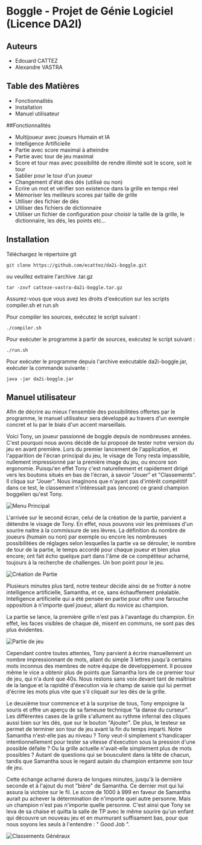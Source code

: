 # Boggle - Projet de Génie Logiciel (Licence DA2I)

## Auteurs

- Edouard CATTEZ
- Alexandre VASTRA

## Table des Matières

- Fonctionnalités
- Installation
- Manuel utilisateur


##Fonctionnalités

- Multijoueur avec joueurs Humain et IA
- Intelligence Artificielle
- Partie avec score maximal à atteindre
- Partie avec tour de jeu maximal
- Score et tour max avec possibilité de rendre illimité soit le score, soit le tour
- Sablier pour le tour d'un joueur
- Changement d'état des dés (utilisé ou non)
- Ecrire un mot et vérifier son existence dans la grille en temps réel
- Mémoriser les meilleurs scores par taille de grille
- Utiliser des fichier de dés
- Utiliser des fichiers de dictionnaire
- Utiliser un fichier de configuration pour choisir la taille de la grille, le dictionnaire, les dés, les points etc...

## Installation

Téléchargez le répertoire git

```
git clone https://github.com/ecattez/da2i-boggle.git
```

ou veuillez extraire l'archive .tar.gz

```
tar -zxvf catteze-vastra-da2i-boggle.tar.gz
```

Assurez-vous que vous avez les droits d'exécution sur les scripts compiler.sh et run.sh

Pour compiler les sources, exécutez le script suivant :

```
./compiler.sh
```

Pour exécuter le programme à partir de sources, exécutez le script suivant :

```
./run.sh
```

Pour exécuter le programme depuis l'archive exécutable da2i-boggle.jar, exécuter la commande suivante :

```
java -jar da2i-boggle.jar
```

## Manuel utilisateur

Afin de décrire au mieux l'ensemble des possibilitées offertes par le programme, le manuel utilisateur sera développé au travers d'un exemple concret et lu par le biais d'un accent marseillais.

Voici Tony, un joueur passionné de boggle depuis de nombreuses années. C'est pourquoi nous avons décidé de lui proposé de tester notre version du jeu en avant première. Lors du premier lancement de l'application, et l'apparition de l'écran principal du jeu, le visage de Tony resta impassible, nullement impressionné par la première image du jeu, ou encore son ergonomie. Puisqu'en effet Tony c'est naturellement et rapidement dirigé vers les boutons situés en bas de l'écran, à savoir "Jouer" et "Classements". Il cliqua sur "Jouer". Nous imaginons que n'ayant pas d'intérêt compétitif dans ce test, le classement n'intéressait pas (encore) ce grand champion boggelien qu'est Tony.

![Menu Principal](https://cloud.githubusercontent.com/assets/10498113/11850272/95c2e488-a42c-11e5-8eff-37fa29696dc0.png)

L'arrivée sur le second écran, celui de la création de la partie, parvient a détendre le visage de Tony. En effet, nous pouvons voir les prémisses d'un sourire naitre à la commissure de ses lèvres. La définition du nombre de joueurs (humain ou non) par exemple ou encore les nombreuses possibilitées de réglages selon lesquelles la partie va se dérouler, le nombre de tour de la partie, le temps accordé pour chaque joueur et bien plus encore; ont fait écho quelque part dans l'âme de ce compétiteur acharné, toujours à la recherche de challenges. Un bon point pour le jeu.

![Création de Partie](https://cloud.githubusercontent.com/assets/10498113/11850273/95c54818-a42c-11e5-8455-9b065496c889.png)

Plusieurs minutes plus tard, notre testeur décide ainsi de se frotter à notre intelligence artificielle, Samantha, et ce, sans échauffement préalable. Intelligence artificielle qui a été pensée en partie pour offrir une farouche opposition à n'importe quel joueur, allant du novice au champion.

La partie se lance, la première grille n'est pas à l'avantage du champion. En effet, les faces visibles de chaque dé, misent en communs, ne sont pas des plus évidentes.

![Partie de jeu](https://cloud.githubusercontent.com/assets/10498113/11850274/95c9c0a0-a42c-11e5-9430-3dbd9f796c4d.png)

Cependant contre toutes attentes, Tony parvient à écrire manuellement un nombre impressionnant de mots, allant du simple 3 lettres jusqu'à certains mots inconnus des membres de notre équipe de développement. Il pousse même le vice a obtenir plus de points que Samantha lors de ce premier tour de jeu, qui n'a duré que 40s. Nous restons sans voix devant tant de maîtrise de la langue et la rapidité d'éxecution via le champ de saisie qui lui permet d'écrire les mots plus vite que s'il cliquait sur les dés de la grille.

Le deuxième tour commence et à la surprise de tous, Tony empoigne la souris et offre un aperçu de sa fameuse technique "la danse du curseur". Les différentes cases de la grille s'allument au rythme infernal des cliques aussi bien sur les dés, que sur le bouton "Ajouter". De plus, le testeur se permet de terminer son tour de jeu avant la fin du temps imparti. Notre Samantha n'est-elle pas au niveau ? Tony veut-il simplement s'handicaper intentionnellement pour tester sa vitesse d'éxecution sous la pression d'une possible défaite ? Ou la grille actuelle n'avait-elle simplement plus de mots possibles ? Autant de questions qui se bousculent dans la tête de chacun, tandis que Samantha sous le regard autain du champion entamme son tour de jeu. 

Cette échange acharné durera de longues minutes, jusqu'à la dernière seconde et à l'ajout du mot "bière" de Samantha. Ce dernier mot qui lui assura la victoire sur le fil. Le score de 1000 à 999 en faveur de Samantha aurait pu achever la détermination de n'importe quel autre personne. Mais un champion n'est pas n'importe quelle personne. C'est ainsi que Tony se leva de sa chaise et quitta la salle de TP avec le même sourire qu'un enfant qui découvre un nouveau jeu et en murmurant suffisament bas, pour que nous soyons les seuls à l'entendre : " Good Job ".

![Classements Généraux](https://cloud.githubusercontent.com/assets/10498113/11850275/95cb2972-a42c-11e5-9b33-cc4c8af2bddb.png)

